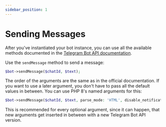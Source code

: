 ```yaml
---
sidebar_position: 1
---
```


Sending Messages
================

After you've instantiated your bot instance, you can use all the available methods 
documented in the [Telegram Bot API documentation](https://core.telegram.org/bots/api).

Use the `sendMessage` method to send a message:
```php
$bot->sendMessage($chatId, $text);
```

The order of the arguments are the same as in the official documentation.
If you want to use a later argument, you don't have to pass all the default values in between.
You can use PHP 8's named arguments for this:

```php
$bot->sendMessage($chatId, $text, parse_mode: 'HTML', disable_notification: true);
```

This is recommended for every optional argument, since it can happen, that new arguments get
inserted in between with a new Telegram Bot API version.